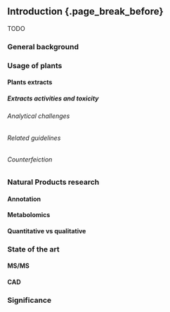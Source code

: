 ## Introduction {.page_break_before}

TODO

### General background

### Usage of plants

#### Plants extracts

##### Extracts activities and toxicity

###### Analytical challenges

###### Related guidelines

###### Counterfeiction

### Natural Products research

#### Annotation

#### Metabolomics

#### Quantitative vs qualitative

### State of the art

#### MS/MS

#### CAD

### Significance

